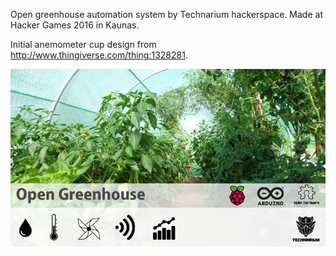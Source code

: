 Open greenhouse automation system by Technarium hackerspace. 
Made at Hacker Games 2016 in Kaunas.

Initial anemometer cup design from http://www.thingiverse.com/thing:1328281.

![Slide](open_greenhouse_small.png)



